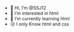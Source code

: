 - 👋 Hi, I’m @SSJ12
- 👀 I’m interested in html
- 🌱 I’m currently learning html
- ☹️ I only Know html and css


<!---
SSJ12/SSJ12 is a ✨ special ✨ repository because its `README.md` (this file) appears on your GitHub profile.
You can click the Preview link to take a look at your changes.
--->
